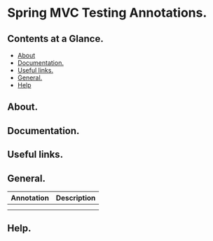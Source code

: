 # Spring MVC Testing Annotations.





## Contents at a Glance.
* [About](#about)
* [Documentation.](#documentation)
* [Useful links.](#useful-links)
* [General.](#general)
* [Help](#help)





## About.





## Documentation.





## Useful links.





## General.

| Annotation                                            | Description                                                                                                              |
| ----------------------------------------------------- | ------------------------------------------------------------------------------------------------------------------------ |
|                                                       |                                                                                                                          |
|                                                       |                                                                                                                          |





## Help.






